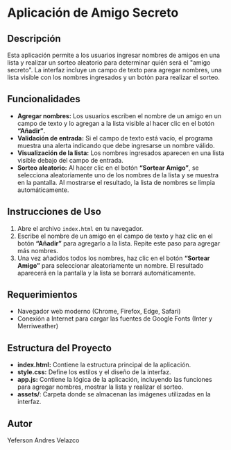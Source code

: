 
# Aplicación de Amigo Secreto

## Descripción  
Esta aplicación permite a los usuarios ingresar nombres de amigos en una lista y realizar un sorteo aleatorio para determinar quién será el "amigo secreto". La interfaz incluye un campo de texto para agregar nombres, una lista visible con los nombres ingresados y un botón para realizar el sorteo.  

## Funcionalidades  
- **Agregar nombres:** Los usuarios escriben el nombre de un amigo en un campo de texto y lo agregan a la lista visible al hacer clic en el botón **“Añadir”**.  
- **Validación de entrada:** Si el campo de texto está vacío, el programa muestra una alerta indicando que debe ingresarse un nombre válido.  
- **Visualización de la lista:** Los nombres ingresados aparecen en una lista visible debajo del campo de entrada.  
- **Sorteo aleatorio:** Al hacer clic en el botón **“Sortear Amigo”**, se selecciona aleatoriamente uno de los nombres de la lista y se muestra en la pantalla. Al mostrarse el resultado, la lista de nombres se limpia automáticamente.  

## Instrucciones de Uso  
1. Abre el archivo `index.html` en tu navegador.  
2. Escribe el nombre de un amigo en el campo de texto y haz clic en el botón **“Añadir”** para agregarlo a la lista. Repite este paso para agregar más nombres.  
3. Una vez añadidos todos los nombres, haz clic en el botón **“Sortear Amigo”** para seleccionar aleatoriamente un nombre. El resultado aparecerá en la pantalla y la lista se borrará automáticamente.  

## Requerimientos  
- Navegador web moderno (Chrome, Firefox, Edge, Safari)  
- Conexión a Internet para cargar las fuentes de Google Fonts (Inter y Merriweather)  

## Estructura del Proyecto  
- **index.html:** Contiene la estructura principal de la aplicación.  
- **style.css:** Define los estilos y el diseño de la interfaz.  
- **app.js:** Contiene la lógica de la aplicación, incluyendo las funciones para agregar nombres, mostrar la lista y realizar el sorteo.  
- **assets/**: Carpeta donde se almacenan las imágenes utilizadas en la interfaz.  

## Autor  
Yeferson Andres Velazco
